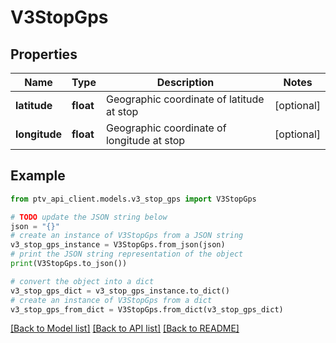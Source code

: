 # V3StopGps


## Properties

Name | Type | Description | Notes
------------ | ------------- | ------------- | -------------
**latitude** | **float** | Geographic coordinate of latitude at stop | [optional] 
**longitude** | **float** | Geographic coordinate of longitude at stop | [optional] 

## Example

```python
from ptv_api_client.models.v3_stop_gps import V3StopGps

# TODO update the JSON string below
json = "{}"
# create an instance of V3StopGps from a JSON string
v3_stop_gps_instance = V3StopGps.from_json(json)
# print the JSON string representation of the object
print(V3StopGps.to_json())

# convert the object into a dict
v3_stop_gps_dict = v3_stop_gps_instance.to_dict()
# create an instance of V3StopGps from a dict
v3_stop_gps_from_dict = V3StopGps.from_dict(v3_stop_gps_dict)
```
[[Back to Model list]](../README.md#documentation-for-models) [[Back to API list]](../README.md#documentation-for-api-endpoints) [[Back to README]](../README.md)


